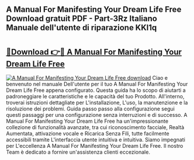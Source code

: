 ## A Manual For Manifesting Your Dream Life Free Download gratuit PDF - Part-3Rz Italiano Manuale dell'utente di riparazione KKl1q

# <h2><a href="http://dfblni.blite.top/?on=A+Manual+For+Manifesting+Your+Dream+Life+Free">🔗Download 👉🔴 A Manual For Manifesting Your Dream Life Free</a></h2>

[![A Manual For Manifesting Your Dream Life Free download](https://i.imgur.com/lujVjoI.png)](http://dfblni.blite.top/?on=A+Manual+For+Manifesting+Your+Dream+Life+Free)
Ciao e benvenuto nel manuale Dell'utente per il tuo A Manual For Manifesting Your Dream Life Free appena configurato. Questa guida ha lo scopo di aiutarti a padroneggiare le caratteristiche e le capacità del tuo Prodotto. All'interno, troverai istruzioni dettagliate per L'installazione, L'uso, la manutenzione e la risoluzione dei problemi. Guida passo passo alla configurazione segui questi passaggi per una configurazione senza interruzioni e di successo. A Manual For Manifesting Your Dream Life Free ha un'impressionante collezione di funzionalità avanzate, tra cui riconoscimento facciale, Realtà Aumentata, attivazione vocale e Ricarica Senza Fili, tutte facilmente accessibili tramite L'interfaccia utente intuitiva e intuitiva. Siamo impegnati per L'eccellenza A Manual For Manifesting Your Dream Life Free. Il nostro Team è dedicato a fornire un'assistenza clienti eccezionale.
